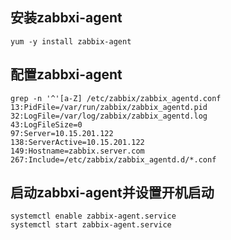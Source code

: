 ## 安装zabbxi-agent
```
yum -y install zabbix-agent
```
## 配置zabbxi-agent
```
grep -n '^'[a-Z] /etc/zabbix/zabbix_agentd.conf
13:PidFile=/var/run/zabbix/zabbix_agentd.pid
32:LogFile=/var/log/zabbix/zabbix_agentd.log
43:LogFileSize=0
97:Server=10.15.201.122
138:ServerActive=10.15.201.122
149:Hostname=zabbix.server.com
267:Include=/etc/zabbix/zabbix_agentd.d/*.conf
```
## 启动zabbxi-agent并设置开机启动
```
systemctl enable zabbix-agent.service
systemctl start zabbix-agent.service
```
